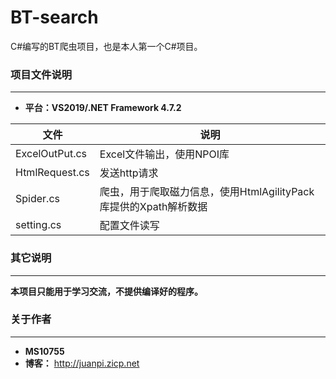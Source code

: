 # BT-search
C#编写的BT爬虫项目，也是本人第一个C#项目。

### 项目文件说明
---

- **平台：VS2019/.NET Framework 4.7.2**

| 文件           | 说明                      |
| -------------- | ------------------------- |
| ExcelOutPut.cs | Excel文件输出，使用NPOI库 |
| HtmlRequest.cs | 发送http请求              |
| Spider.cs      | 爬虫，用于爬取磁力信息，使用HtmlAgilityPack库提供的Xpath解析数据 |
| setting.cs | 配置文件读写 |

### 其它说明
---

**本项目只能用于学习交流，不提供编译好的程序。**



### 关于作者
---

- **MS10755**
- **博客：** http://juanpi.zicp.net
